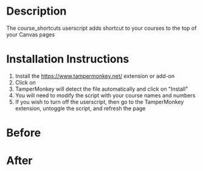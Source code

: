 # Description
The course_shortcuts userscript adds shortcut to your courses to the top of your Canvas pages

# Installation Instructions
1. Install the https://www.tampermonkey.net/ extension or add-on
2. Click on 
3. TamperMonkey will detect the file automatically and click on "Install"
4. You will need to modify the script with your course names and numbers
5. If you wish to turn off the userscript, then go to the TamperMonkey extension, untoggle the script, and refresh the page

# Before

# After
